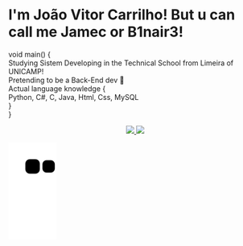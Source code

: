 # I'm João Vitor Carrilho! But u can call me Jamec or B1nair3!
void main() {<br>
  Studying Sistem Developing in the Technical School from Limeira of UNICAMP! <br>
  Pretending to be a Back-End dev 🧐 <br>
  Actual language knowledge { <br>
    Python, C#, C, Java, Html, Css, MySQL <br>
  } <br>
} <br>
  
<div align="center">
  <a href="https://github.com/B1nair3">
  <img height="180em" src="https://github-readme-stats.vercel.app/api?username=B1nair3&show_icons=true&theme=dark&include_all_commits=true&count_private=true"/>
  <img height="180em" src="https://github-readme-stats.vercel.app/api/top-langs/?username=B1nair3&layout=compact&langs_count=7&theme=dark"/>
</div>
  
  
  
   ![Snake animation](https://github.com/B1nair3/B1nair3/blob/output/github-contribution-grid-snake.svg)

